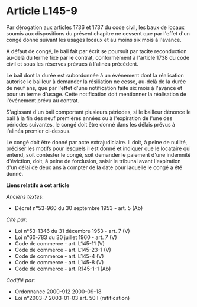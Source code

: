 # Article L145-9

Par dérogation aux articles 1736 et 1737 du code civil, les baux de locaux soumis aux dispositions du présent chapitre ne
cessent que par l'effet d'un congé donné suivant les usages locaux et au moins six mois à l'avance.

A défaut de congé, le bail fait par écrit se poursuit par tacite reconduction au-delà du terme fixé par le contrat,
conformément à l'article 1738 du code civil et sous les réserves prévues à l'alinéa précédent.

Le bail dont la durée est subordonnée à un événement dont la réalisation autorise le bailleur à demander la résiliation ne
cesse, au-delà de la durée de neuf ans, que par l'effet d'une notification faite six mois à l'avance et pour un terme
d'usage. Cette notification doit mentionner la réalisation de l'événement prévu au contrat.

S'agissant d'un bail comportant plusieurs périodes, si le bailleur dénonce le bail à la fin des neuf premières années ou à
l'expiration de l'une des périodes suivantes, le congé doit être donné dans les délais prévus à l'alinéa premier ci-dessus.

Le congé doit être donné par acte extrajudiciaire. Il doit, à peine de nullité, préciser les motifs pour lesquels il est
donné et indiquer que le locataire qui entend, soit contester le congé, soit demander le paiement d'une indemnité d'éviction,
doit, à peine de forclusion, saisir le tribunal avant l'expiration d'un délai de deux ans à compter de la date pour laquelle
le congé a été donné.

**Liens relatifs à cet article**

_Anciens textes_:

  - Décret n°53-960 du 30 septembre 1953 - art. 5 (Ab)

_Cité par_:

  - Loi n°53-1346 du 31 décembre 1953 - art. 7 (V)
  - Loi n°60-783 du 30 juillet 1960 - art. 7 (V)
  - Code de commerce - art. L145-11 (V)
  - Code de commerce - art. L145-23-1 (V)
  - Code de commerce - art. L145-4 (V)
  - Code de commerce - art. L145-8 (V)
  - Code de commerce - art. R145-1-1 (Ab)

_Codifié par_:

  - Ordonnance 2000-912 2000-09-18
  - Loi n°2003-7 2003-01-03 art. 50 I (ratification)

